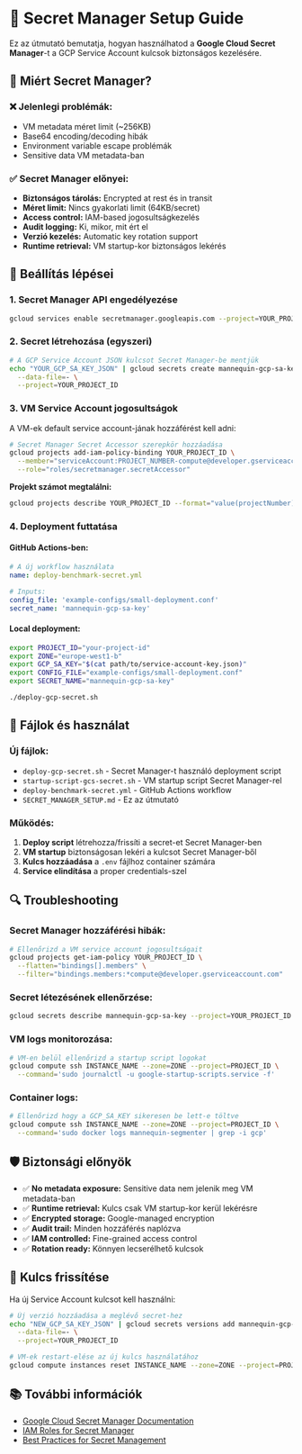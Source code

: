 # 🔐 Secret Manager Setup Guide

Ez az útmutató bemutatja, hogyan használhatod a **Google Cloud Secret Manager**-t a GCP Service Account kulcsok biztonságos kezelésére.

## 🎯 **Miért Secret Manager?**

### ❌ **Jelenlegi problémák:**
- VM metadata méret limit (~256KB)
- Base64 encoding/decoding hibák  
- Environment variable escape problémák
- Sensitive data VM metadata-ban

### ✅ **Secret Manager előnyei:**
- **Biztonságos tárolás:** Encrypted at rest és in transit
- **Méret limit:** Nincs gyakorlati limit (64KB/secret)
- **Access control:** IAM-based jogosultságkezelés
- **Audit logging:** Ki, mikor, mit ért el
- **Verzió kezelés:** Automatic key rotation support
- **Runtime retrieval:** VM startup-kor biztonságos lekérés

## 🚀 **Beállítás lépései**

### **1. Secret Manager API engedélyezése**

```bash
gcloud services enable secretmanager.googleapis.com --project=YOUR_PROJECT_ID
```

### **2. Secret létrehozása (egyszeri)**

```bash
# A GCP Service Account JSON kulcsot Secret Manager-be mentjük
echo "YOUR_GCP_SA_KEY_JSON" | gcloud secrets create mannequin-gcp-sa-key \
  --data-file=- \
  --project=YOUR_PROJECT_ID
```

### **3. VM Service Account jogosultságok**

A VM-ek default service account-jának hozzáférést kell adni:

```bash
# Secret Manager Secret Accessor szerepkör hozzáadása
gcloud projects add-iam-policy-binding YOUR_PROJECT_ID \
  --member="serviceAccount:PROJECT_NUMBER-compute@developer.gserviceaccount.com" \
  --role="roles/secretmanager.secretAccessor"
```

**Projekt számot megtalálni:**
```bash
gcloud projects describe YOUR_PROJECT_ID --format="value(projectNumber)"
```

### **4. Deployment futtatása**

#### **GitHub Actions-ben:**
```yaml
# A új workflow használata
name: deploy-benchmark-secret.yml

# Inputs:
config_file: 'example-configs/small-deployment.conf'
secret_name: 'mannequin-gcp-sa-key'
```

#### **Local deployment:**
```bash
export PROJECT_ID="your-project-id"
export ZONE="europe-west1-b" 
export GCP_SA_KEY="$(cat path/to/service-account-key.json)"
export CONFIG_FILE="example-configs/small-deployment.conf"
export SECRET_NAME="mannequin-gcp-sa-key"

./deploy-gcp-secret.sh
```

## 🔧 **Fájlok és használat**

### **Új fájlok:**
- `deploy-gcp-secret.sh` - Secret Manager-t használó deployment script
- `startup-script-gcs-secret.sh` - VM startup script Secret Manager-rel  
- `deploy-benchmark-secret.yml` - GitHub Actions workflow
- `SECRET_MANAGER_SETUP.md` - Ez az útmutató

### **Működés:**
1. **Deploy script** létrehozza/frissíti a secret-et Secret Manager-ben
2. **VM startup** biztonságosan lekéri a kulcsot Secret Manager-ből
3. **Kulcs hozzáadása** a `.env` fájlhoz container számára
4. **Service elindítása** a proper credentials-szel

## 🔍 **Troubleshooting**

### **Secret Manager hozzáférési hibák:**
```bash
# Ellenőrizd a VM service account jogosultságait
gcloud projects get-iam-policy YOUR_PROJECT_ID \
  --flatten="bindings[].members" \
  --filter="bindings.members:*compute@developer.gserviceaccount.com"
```

### **Secret létezésének ellenőrzése:**
```bash
gcloud secrets describe mannequin-gcp-sa-key --project=YOUR_PROJECT_ID
```

### **VM logs monitorozása:**
```bash
# VM-en belül ellenőrizd a startup script logokat
gcloud compute ssh INSTANCE_NAME --zone=ZONE --project=PROJECT_ID \
  --command='sudo journalctl -u google-startup-scripts.service -f'
```

### **Container logs:**
```bash
# Ellenőrizd hogy a GCP_SA_KEY sikeresen be lett-e töltve
gcloud compute ssh INSTANCE_NAME --zone=ZONE --project=PROJECT_ID \
  --command='sudo docker logs mannequin-segmenter | grep -i gcp'
```

## 🛡️ **Biztonsági előnyök**

- ✅ **No metadata exposure:** Sensitive data nem jelenik meg VM metadata-ban
- ✅ **Runtime retrieval:** Kulcs csak VM startup-kor kerül lekérésre
- ✅ **Encrypted storage:** Google-managed encryption
- ✅ **Audit trail:** Minden hozzáférés naplózva
- ✅ **IAM controlled:** Fine-grained access control
- ✅ **Rotation ready:** Könnyen lecserélhető kulcsok

## 🔄 **Kulcs frissítése**

Ha új Service Account kulcsot kell használni:

```bash
# Új verzió hozzáadása a meglévő secret-hez
echo "NEW_GCP_SA_KEY_JSON" | gcloud secrets versions add mannequin-gcp-sa-key \
  --data-file=- \
  --project=YOUR_PROJECT_ID

# VM-ek restart-elése az új kulcs használatához
gcloud compute instances reset INSTANCE_NAME --zone=ZONE --project=PROJECT_ID
```

## 📚 **További információk**

- [Google Cloud Secret Manager Documentation](https://cloud.google.com/secret-manager/docs)
- [IAM Roles for Secret Manager](https://cloud.google.com/secret-manager/docs/access-control)
- [Best Practices for Secret Management](https://cloud.google.com/secret-manager/docs/best-practices)
